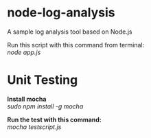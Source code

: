 # node-log-analysis
A sample log analysis tool based on Node.js


Run this script with this command from terminal:<br />
<i>node app.js</i>

# Unit Testing<br />
<b>Install mocha </b><br />
<i>sudo npm install -g mocha</i>

<b>Run the test with this command:</b><br />
<i>mocha testscript.js </i>

